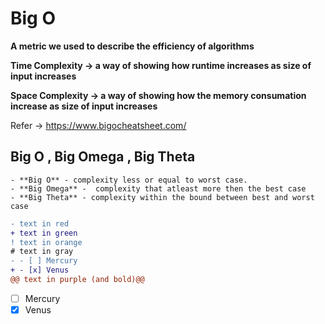 # Big O 

  **A metric we used to describe the efficiency of algorithms**
  
  **Time Complexity -> a way of showing how runtime increases as size of input increases**
  
  **Space Complexity -> a way of showing how the memory consumation increase as size of input increases**

  Refer -> https://www.bigocheatsheet.com/
  
  ## Big O , Big Omega , Big Theta
  
    - **Big O** - complexity less or equal to worst case.
    - **Big Omega** -  complexity that atleast more then the best case 
    - **Big Theta** - complexity within the bound between best and worst case
  
  
 ```diff
- text in red
+ text in green
! text in orange
# text in gray
- - [ ] Mercury
+ - [x] Venus
@@ text in purple (and bold)@@
```

 - [ ] Mercury
  - [x] Venus

